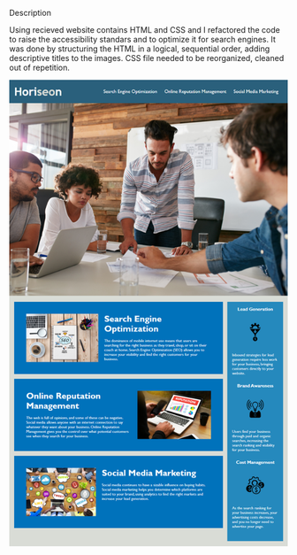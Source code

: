 Description

Using recieved website contains HTML and CSS and I refactored the code to raise the accessibility standars and to optimize it for search engines. It was done by structuring the HTML in a logical, sequential order, adding descriptive titles to the images. CSS file needed to be reorganized, cleaned out of repetition.

![alt text](https://github.com/Moorgal/bc1_RefactorTheCode/blob/main/Assets/images/screenshot.png)
